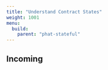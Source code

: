 ```yaml
---
title: "Understand Contract States"
weight: 1001
menu:
  build:
    parent: "phat-stateful"
---
```


## Incoming
